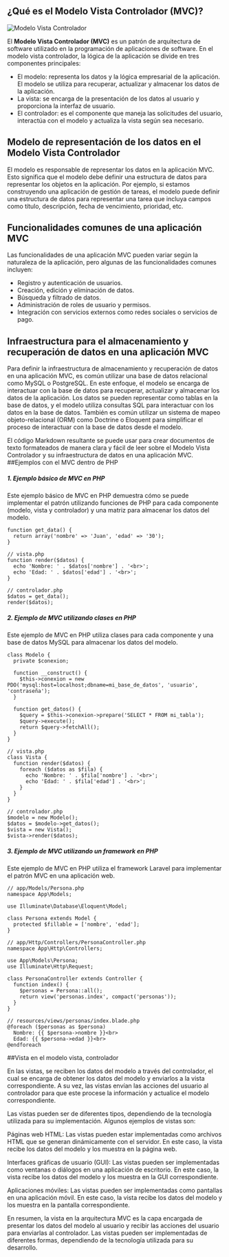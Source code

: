 
## ¿Qué es el Modelo Vista Controlador (MVC)?

![Modelo Vista Controlador](https://www.precognis.com/wp-content/uploads/2022/08/Modelo-Vista-Controlador.png)


El **Modelo Vista Controlador (MVC)** es un patrón de arquitectura de software utilizado en la programación de aplicaciones de software. En el modelo vista controlador, la lógica de la aplicación se divide en tres componentes principales:

-   El modelo: representa los datos y la lógica empresarial de la aplicación. El modelo se utiliza para recuperar, actualizar y almacenar los datos de la aplicación.
-   La vista: se encarga de la presentación de los datos al usuario y proporciona la interfaz de usuario.
-   El controlador: es el componente que maneja las solicitudes del usuario, interactúa con el modelo y actualiza la vista según sea necesario.

## Modelo de representación de los datos en el Modelo Vista Controlador

El modelo es responsable de representar los datos en la aplicación MVC. Esto significa que el modelo debe definir una estructura de datos para representar los objetos en la aplicación. Por ejemplo, si estamos construyendo una aplicación de gestión de tareas, el modelo puede definir una estructura de datos para representar una tarea que incluya campos como título, descripción, fecha de vencimiento, prioridad, etc.

## Funcionalidades comunes de una aplicación MVC

Las funcionalidades de una aplicación MVC pueden variar según la naturaleza de la aplicación, pero algunas de las funcionalidades comunes incluyen:

-   Registro y autenticación de usuarios.
-   Creación, edición y eliminación de datos.
-   Búsqueda y filtrado de datos.
-   Administración de roles de usuario y permisos.
-   Integración con servicios externos como redes sociales o servicios de pago.

## Infraestructura para el almacenamiento y recuperación de datos en una aplicación MVC

Para definir la infraestructura de almacenamiento y recuperación de datos en una aplicación MVC, es común utilizar una base de datos relacional como MySQL o PostgreSQL. En este enfoque, el modelo se encarga de interactuar con la base de datos para recuperar, actualizar y almacenar los datos de la aplicación. Los datos se pueden representar como tablas en la base de datos, y el modelo utiliza consultas SQL para interactuar con los datos en la base de datos. También es común utilizar un sistema de mapeo objeto-relacional (ORM) como Doctrine o Eloquent para simplificar el proceso de interactuar con la base de datos desde el modelo.

El código Markdown resultante se puede usar para crear documentos de texto formateados de manera clara y fácil de leer sobre el Modelo Vista Controlador y su infraestructura de datos en una aplicación MVC.
##Ejemplos con el MVC dentro de PHP

##### 1. Ejemplo básico de MVC en PHP

Este ejemplo básico de MVC en PHP demuestra cómo se puede implementar el patrón utilizando funciones de PHP para cada componente (modelo, vista y controlador) y una matriz para almacenar los datos del modelo.


~~~// modelo.php
function get_data() {
  return array('nombre' => 'Juan', 'edad' => '30');
}

// vista.php
function render($datos) {
  echo 'Nombre: ' . $datos['nombre'] . '<br>';
  echo 'Edad: ' . $datos['edad'] . '<br>';
}

// controlador.php
$datos = get_data();
render($datos);
~~~

##### 2. Ejemplo de MVC utilizando clases en PHP

Este ejemplo de MVC en PHP utiliza clases para cada componente y una base de datos MySQL para almacenar los datos del modelo.


~~~// modelo.php
class Modelo {
  private $conexion;
  
  function __construct() {
    $this->conexion = new PDO('mysql:host=localhost;dbname=mi_base_de_datos', 'usuario', 'contraseña');
  }
  
  function get_datos() {
    $query = $this->conexion->prepare('SELECT * FROM mi_tabla');
    $query->execute();
    return $query->fetchAll();
  }
}

// vista.php
class Vista {
  function render($datos) {
    foreach ($datos as $fila) {
      echo 'Nombre: ' . $fila['nombre'] . '<br>';
      echo 'Edad: ' . $fila['edad'] . '<br>';
    }
  }
}

// controlador.php
$modelo = new Modelo();
$datos = $modelo->get_datos();
$vista = new Vista();
$vista->render($datos);
~~~

##### 3. Ejemplo de MVC utilizando un framework en PHP

Este ejemplo de MVC en PHP utiliza el framework Laravel para implementar el patrón MVC en una aplicación web.

~~~
// app/Models/Persona.php
namespace App\Models;

use Illuminate\Database\Eloquent\Model;

class Persona extends Model {
  protected $fillable = ['nombre', 'edad'];
}

// app/Http/Controllers/PersonaController.php
namespace App\Http\Controllers;

use App\Models\Persona;
use Illuminate\Http\Request;

class PersonaController extends Controller {
  function index() {
    $personas = Persona::all();
    return view('personas.index', compact('personas'));
  }
}

// resources/views/personas/index.blade.php
@foreach ($personas as $persona)
  Nombre: {{ $persona->nombre }}<br>
  Edad: {{ $persona->edad }}<br>
@endforeach
~~~
##Vista en el modelo vista, controlador

En las vistas, se reciben los datos del modelo a través del controlador, el cual se encarga de obtener los datos del modelo y enviarlos a la vista correspondiente. A su vez, las vistas envían las acciones del usuario al controlador para que este procese la información y actualice el modelo correspondiente.

Las vistas pueden ser de diferentes tipos, dependiendo de la tecnología utilizada para su implementación. Algunos ejemplos de vistas son:

Páginas web HTML: Las vistas pueden estar implementadas como archivos HTML que se generan dinámicamente con el servidor. En este caso, la vista recibe los datos del modelo y los muestra en la página web.

Interfaces gráficas de usuario (GUI): Las vistas pueden ser implementadas como ventanas o diálogos en una aplicación de escritorio. En este caso, la vista recibe los datos del modelo y los muestra en la GUI correspondiente.

Aplicaciones móviles: Las vistas pueden ser implementadas como pantallas en una aplicación móvil. En este caso, la vista recibe los datos del modelo y los muestra en la pantalla correspondiente.

En resumen, la vista en la arquitectura MVC es la capa encargada de presentar los datos del modelo al usuario y recibir las acciones del usuario para enviarlas al controlador. Las vistas pueden ser implementadas de diferentes formas, dependiendo de la tecnología utilizada para su desarrollo.